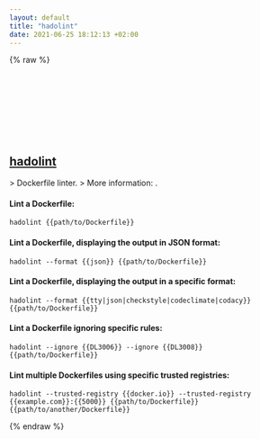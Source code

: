```yaml
---
layout: default
title: "hadolint"
date: 2021-06-25 18:12:13 +02:00
---
```

{% raw %}
<h2 id="hadolint">
  <a href="/en/common/hadolint.html">hadolint</a> <a href="#hadolint"><svg class="icon">
    <use href="/assets/images/unicode_sprite.svg#link" />
  </svg></a>
</h2>
> Dockerfile linter.
> More information: <https://github.com/hadolint/hadolint>.

#### Lint a Dockerfile:
```shell
hadolint {{path/to/Dockerfile}}
```
#### Lint a Dockerfile, displaying the output in JSON format:
```shell
hadolint --format {{json}} {{path/to/Dockerfile}}
```
#### Lint a Dockerfile, displaying the output in a specific format:
```shell
hadolint --format {{tty|json|checkstyle|codeclimate|codacy}} {{path/to/Dockerfile}}
```
#### Lint a Dockerfile ignoring specific rules:
```shell
hadolint --ignore {{DL3006}} --ignore {{DL3008}} {{path/to/Dockerfile}}
```
#### Lint multiple Dockerfiles using specific trusted registries:
```shell
hadolint --trusted-registry {{docker.io}} --trusted-registry {{example.com}}:{{5000}} {{path/to/Dockerfile}} {{path/to/another/Dockerfile}}
```
{% endraw %}